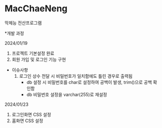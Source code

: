 # MacChaeNeng
막체능 전산프로그램

*개발 과정

2024/01/19
1. 프로젝트 기본설정 완료
2. 회원 가입 및 로그인 기능 구현
* 이슈사항
  1) 로그인 상수 전달 시 비밀번호가 일치함에도 틀린 경우로 출력됨
     - db 설정 시 비밀번호를 char로 설정하여 공백이 발생, trim()으로 공백 확인함
     - db 비밀번호 설정을 varchar(255)로 재설정
    
2024/01/23
1. 로그인화면 CSS 설정
2. 홈화면 CSS 설정
